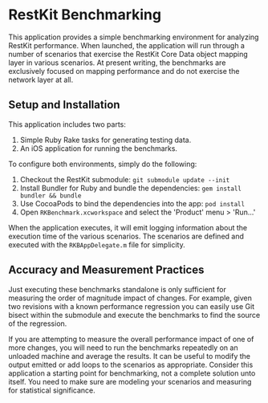 # RestKit Benchmarking

This application provides a simple benchmarking environment for analyzing RestKit performance. When launched, the application will run through a number of scenarios that exercise the RestKit Core Data object mapping layer in various scenarios. At present writing, the benchmarks are exclusively focused on mapping performance and do not exercise the network layer at all.

## Setup and Installation

This application includes two parts:

1. Simple Ruby Rake tasks for generating testing data.
1. An iOS application for running the benchmarks.

To configure both environments, simply do the following:

1. Checkout the RestKit submodule: `git submodule update --init`
1. Install Bundler for Ruby and bundle the dependencies: `gem install bundler && bundle`
1. Use CocoaPods to bind the dependencies into the app: `pod install`
1. Open `RKBenchmark.xcworkspace` and select the 'Product' menu > 'Run...'

When the application executes, it will emit logging information about the execution time of the various scenarios. The scenarios are defined and executed with the `RKBAppDelegate.m` file for simplicity.

## Accuracy and Measurement Practices

Just executing these benchmarks standalone is only sufficient for measuring the order of magnitude impact of changes. For example, given two revisions with a known performance regression you can easily use Git bisect within the submodule and execute the benchmarks to find the source of the regression.

If you are attempting to measure the overall performance impact of one of more changes, you will need to run the benchmarks repeatedly on an unloaded machine and average the results. It can be useful to modify the output emitted or add loops to the scenarios as appropriate. Consider this application a starting point for benchmarking, not a complete solution unto itself. You need to make sure are modeling your scenarios and measuring for statistical significance.

